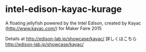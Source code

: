 # intel-edison-kayac-kurage
A floating jellyfish powered by the Intel Edison, created by Kayac (http://www.kayac.com/) for Maker Faire 2015

Details at http://edison-lab.jp/showcase/kayac/
詳しくはこちら http://edison-lab.jp/showcase/kayac/
